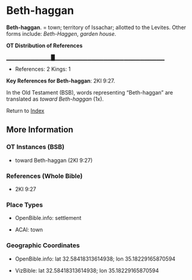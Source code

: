 # Beth-haggan
**Beth-haggan**. 
= town; territory of Issachar; allotted to the Levites. 
Other forms include: 
*Beth-Haggen*, *garden house*. 


**OT Distribution of References**

▁▁▁▁▁▁▁▁▁▁▁█▁▁▁▁▁▁▁▁▁▁▁▁▁▁▁▁▁▁▁▁▁▁▁▁▁▁▁
* References: 2 Kings: 1



**Key References for Beth-haggan**: 
2KI 9:27. 


In the Old Testament (BSB), words representing “Beth-haggan” are translated as 
*toward Beth-haggan* (1x). 




Return to [Index](00-Index.md)

## More Information

### OT Instances (BSB)

* toward Beth-haggan (2KI 9:27)



### References (Whole Bible)

* 2KI 9:27


### Place Types

* OpenBible.info: settlement

* ACAI: town



### Geographic Coordinates

* OpenBible.info: lat 32.58418313614938; lon 35.18229165870594

* VizBible: lat 32.58418313614938; lon 35.18229165870594




